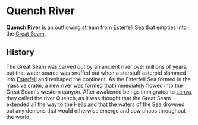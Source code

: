 # Quench River

**Quench River** is an outflowing stream from [Esterfell Sea](../esterfell-sea) that empties into the [Great Seam](../great-seam).

## History

The Great Seam was carved out by an ancient river over millions of years, but that water source was snuffed out when a starstuff asteroid slammed into [Esterfell](../../) and reshaped the continent. As the Esterfell Sea formed in the massive crater, a new river was formed that immediately flowed into the Great Seam's western canyon. After awakened beings immigrated to [Lenya](../), they called the river Quench, as it was thought that the Great Seam extended all the way to the Hells and that the waters of the Sea drowned out any demons that would otherwise emerge and sow chaos throughout the world.
